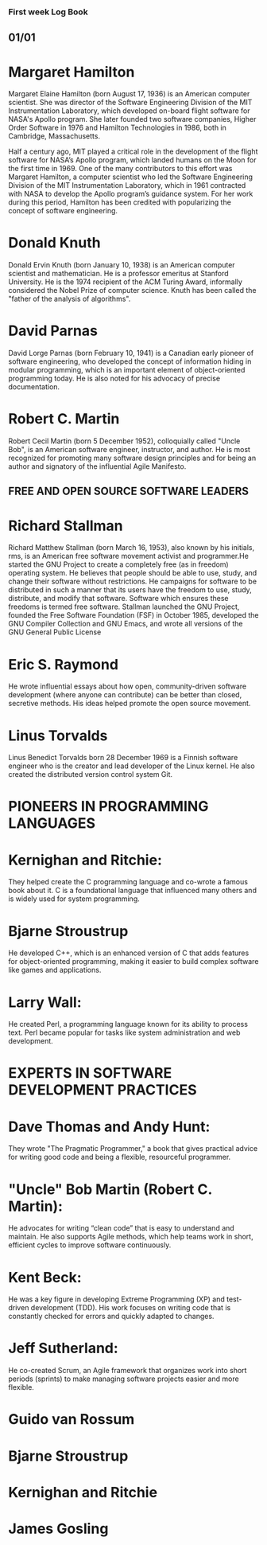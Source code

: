 ### First week Log Book

## 01/01


# Margaret Hamilton
Margaret Elaine Hamilton (born August 17, 1936) is an American computer scientist.
She was director of the Software Engineering Division of the MIT Instrumentation Laboratory,
which developed on-board flight software for NASA's Apollo program. She later founded two 
software companies, Higher Order Software in 1976 and Hamilton Technologies in 1986, both 
in Cambridge, Massachusetts.

Half a century ago, MIT played a critical role in the development of the flight software for NASA’s Apollo program, 
which landed humans on the Moon for the first time in 1969. One of the many contributors to this effort was Margaret 
Hamilton, a computer scientist who led the Software Engineering Division of the MIT Instrumentation Laboratory,
which in 1961 contracted with NASA to develop the Apollo program’s guidance system.
For her work during this period, Hamilton has been credited with popularizing the concept of software engineering.

# Donald Knuth
Donald Ervin Knuth (born January 10, 1938) is an American 
computer scientist and mathematician. He is a professor emeritus at Stanford University.
He is the 1974 recipient of the ACM Turing Award, informally considered the Nobel Prize 
of computer science. Knuth has been called the "father of the analysis of algorithms".

# David Parnas

David Lorge Parnas (born February 10, 1941) is a Canadian early pioneer of software engineering, 
who developed the concept of information hiding in modular programming, which is an important element of 
object-oriented programming today. He is also noted for his advocacy of precise documentation.

# Robert C. Martin

Robert Cecil Martin (born 5 December 1952), colloquially called "Uncle Bob", is an American software engineer,
instructor, and author. He is most recognized for promoting many software design principles and for being an author 
and signatory of the influential Agile Manifesto.

## FREE AND OPEN SOURCE SOFTWARE LEADERS

# Richard Stallman
Richard Matthew Stallman (born March 16, 1953), also known by his initials, rms,
is an American free software movement activist and programmer.He started the GNU Project to create a completely free 
(as in freedom) operating system. He believes that people should be able to use, study, and change their software
without restrictions. He campaigns for software to be distributed in such a manner that its users have the freedom to 
use, study, distribute, and modify that software. Software which ensures these freedoms is termed free software. 
Stallman launched the GNU Project, founded the Free Software Foundation (FSF) in October 1985, developed the GNU
Compiler Collection and GNU Emacs, and wrote all versions of the GNU General 
Public License

# Eric S. Raymond
He wrote influential essays about how open, community-driven software development (where anyone can contribute) can 
be better than closed, secretive methods. His ideas helped promote the open source movement.

# Linus Torvalds
Linus Benedict Torvalds born 28 December 1969 is a Finnish software engineer who is the creator and lead developer
of the Linux kernel. He also created the distributed version control system Git.

# PIONEERS IN PROGRAMMING LANGUAGES

# Kernighan and Ritchie:
They helped create the C programming language and co-wrote a famous book about it. C is a foundational language that
influenced many others and is widely used for system programming.

# Bjarne Stroustrup
He developed C++, which is an enhanced version of C that adds features for object-oriented programming, making it easier
to build complex software like games and applications.

# Larry Wall:
He created Perl, a programming language known for its ability to process text. Perl became popular for tasks like 
system administration and web development.

# EXPERTS IN SOFTWARE DEVELOPMENT PRACTICES

# Dave Thomas and Andy Hunt:
They wrote "The Pragmatic Programmer," a book that gives practical advice for writing good code and being a flexible, 
resourceful programmer.

# "Uncle" Bob Martin (Robert C. Martin):
He advocates for writing “clean code” that is easy to understand and maintain. He also supports Agile methods, 
which help teams work in short, efficient cycles to improve software continuously.

# Kent Beck:
He was a key figure in developing Extreme Programming (XP) and test-driven development (TDD). His work focuses on 
writing code that is constantly checked for errors and quickly adapted to changes.

# Jeff Sutherland:
He co-created Scrum, an Agile framework that organizes work into short periods (sprints) to make managing software
projects easier and more flexible.

 # Guido van Rossum

 # Bjarne Stroustrup

 # Kernighan and Ritchie

 # James Gosling


